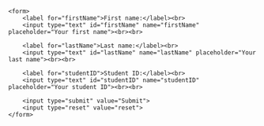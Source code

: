 <!DOCTYPE html>
<html>
<head>
    <title>1103589 Form</title>
</head>
<body>

    <form>
        <label for="firstName">First name:</label><br>
        <input type="text" id="firstName" name="firstName" placeholder="Your first name"><br><br>

        <label for="lastName">Last name:</label><br>
        <input type="text" id="lastName" name="lastName" placeholder="Your last name"><br><br>

        <label for="studentID">Student ID:</label><br>
        <input type="text" id="studentID" name="studentID" placeholder="Your student ID"><br><br>

        <input type="submit" value="Submit">
        <input type="reset" value="reset">
    </form>

</body>
</html>
